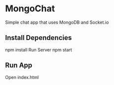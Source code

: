 # MongoChat
Simple chat app that uses MongoDB and Socket.io


## Install Dependencies
npm install 
Run Server
npm start

## Run App
Open index.html
